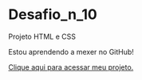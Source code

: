 # Desafio_n_10
 Projeto HTML e CSS

Estou aprendendo a mexer no GitHub!
<p>
    <a href="https://github.com/mateus-s-quintanilha/Desafio_n_10/desafio010.html" target="_blank">Clique aqui para acessar meu projeto.</a>
</p>